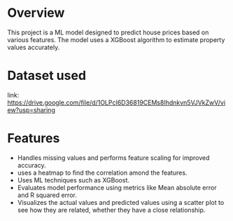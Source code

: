 # Overview
This project is a ML model designed to predict house prices based on various features. The model uses a XGBoost algorithm to estimate property values accurately.

# Dataset used
link: https://drive.google.com/file/d/1OLPcI6D36819CEMs8Ihdnkvn5VJVkZwV/view?usp=sharing

# Features
- Handles missing values and performs feature scaling for improved accuracy.
- uses a heatmap to find the correlation amond the features.
- Uses ML techniques such as XGBoost.
- Evaluates model performance using metrics like Mean absolute error and R squared error.
- Visualizes the actual values and predicted values using a scatter plot to see how they are related, whether they have a close relationship.

